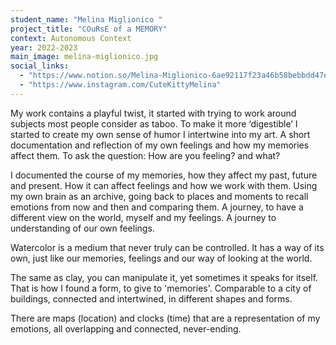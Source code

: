 ```yaml
---
student_name: "Melina Miglionico "
project_title: "COuRsE of a MEMORY"
context: Autonomous Context
year: 2022-2023
main_image: melina-miglionico.jpg
social_links:
  - "https://www.notion.so/Melina-Miglionico-6ae92117f23a46b58bebbdd47ea34c40"
  - "https://www.instagram.com/CuteKittyMelina"
---
```

My work contains a playful twist, it started with trying to work around subjects most people consider as taboo. To make it more ‘digestible’ I started to create my own sense of humor I intertwine into my art. A short documentation and reflection of my own feelings and how my memories affect them. To ask the question: How are you feeling? and what?

I documented the course of my memories, how they affect my past, future and present. How it can affect feelings and how we work with them. Using my own brain as an archive, going back to places and moments to recall emotions from now and then and comparing them. A journey, to have a different view on the world, myself and my feelings. A journey to understanding of our own feelings. 

Watercolor is a medium that never truly can be controlled. It has a way of its own, just like our memories, feelings and our way of looking at the world. 

The same as clay, you can manipulate it, yet sometimes it speaks for itself. That is how I found a form, to give to 'memories'. Comparable to a city of buildings, connected and intertwined, in different shapes and forms. 

There are maps (location) and clocks (time) that are a representation of my emotions, all overlapping and connected, never-ending. 